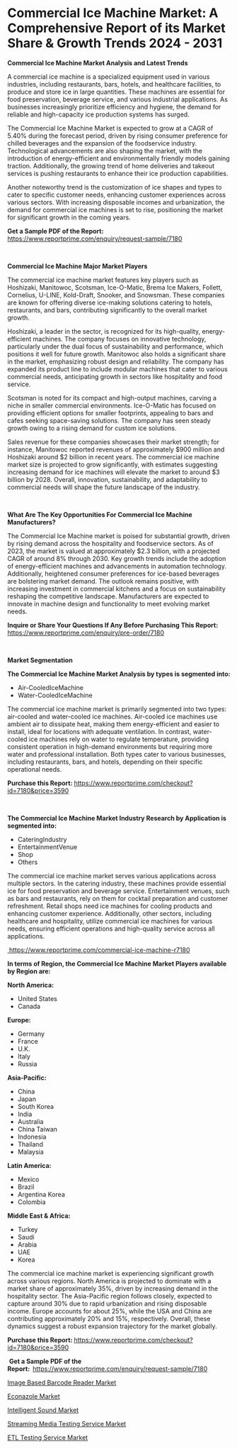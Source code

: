 <p><h1>Commercial Ice Machine Market: A Comprehensive Report of its Market Share & Growth Trends 2024 - 2031</h1></p><p><strong>Commercial Ice Machine Market Analysis and Latest Trends</strong></p>
<p><p>A commercial ice machine is a specialized equipment used in various industries, including restaurants, bars, hotels, and healthcare facilities, to produce and store ice in large quantities. These machines are essential for food preservation, beverage service, and various industrial applications. As businesses increasingly prioritize efficiency and hygiene, the demand for reliable and high-capacity ice production systems has surged.</p><p>The Commercial Ice Machine Market is expected to grow at a CAGR of 5.40% during the forecast period, driven by rising consumer preference for chilled beverages and the expansion of the foodservice industry. Technological advancements are also shaping the market, with the introduction of energy-efficient and environmentally friendly models gaining traction. Additionally, the growing trend of home deliveries and takeout services is pushing restaurants to enhance their ice production capabilities.</p><p>Another noteworthy trend is the customization of ice shapes and types to cater to specific customer needs, enhancing customer experiences across various sectors. With increasing disposable incomes and urbanization, the demand for commercial ice machines is set to rise, positioning the market for significant growth in the coming years.</p></p>
<p><strong>Get a Sample PDF of the Report:&nbsp;</strong> <a href="https://www.reportprime.com/enquiry/request-sample/7180?utm_campaign=31&utm_medium=2&utm_source=Github&utm_content=ia&utm_term=25112024&utm_id=commercial-ice-machine">https://www.reportprime.com/enquiry/request-sample/7180</a></p>
<p>&nbsp;</p>
<p><strong>Commercial Ice Machine Major Market Players</strong></p>
<p><p>The commercial ice machine market features key players such as Hoshizaki, Manitowoc, Scotsman, Ice-O-Matic, Brema Ice Makers, Follett, Cornelius, U-LINE, Kold-Draft, Snooker, and Snowsman. These companies are known for offering diverse ice-making solutions catering to hotels, restaurants, and bars, contributing significantly to the overall market growth.</p><p>Hoshizaki, a leader in the sector, is recognized for its high-quality, energy-efficient machines. The company focuses on innovative technology, particularly under the dual focus of sustainability and performance, which positions it well for future growth. Manitowoc also holds a significant share in the market, emphasizing robust design and reliability. The company has expanded its product line to include modular machines that cater to various commercial needs, anticipating growth in sectors like hospitality and food service.</p><p>Scotsman is noted for its compact and high-output machines, carving a niche in smaller commercial environments. Ice-O-Matic has focused on providing efficient options for smaller footprints, appealing to bars and cafes seeking space-saving solutions. The company has seen steady growth owing to a rising demand for custom ice solutions.</p><p>Sales revenue for these companies showcases their market strength; for instance, Manitowoc reported revenues of approximately $900 million and Hoshizaki around $2 billion in recent years. The commercial ice machine market size is projected to grow significantly, with estimates suggesting increasing demand for ice machines will elevate the market to around $3 billion by 2028. Overall, innovation, sustainability, and adaptability to commercial needs will shape the future landscape of the industry.</p></p>
<p>&nbsp;</p>
<p><strong>What Are The Key Opportunities For Commercial Ice Machine Manufacturers?</strong></p>
<p><p>The Commercial Ice Machine market is poised for substantial growth, driven by rising demand across the hospitality and foodservice sectors. As of 2023, the market is valued at approximately $2.3 billion, with a projected CAGR of around 8% through 2030. Key growth trends include the adoption of energy-efficient machines and advancements in automation technology. Additionally, heightened consumer preferences for ice-based beverages are bolstering market demand. The outlook remains positive, with increasing investment in commercial kitchens and a focus on sustainability reshaping the competitive landscape. Manufacturers are expected to innovate in machine design and functionality to meet evolving market needs.</p></p>
<p><strong>Inquire or Share Your Questions If Any Before Purchasing This Report:</strong> <a href="https://www.reportprime.com/enquiry/pre-order/7180?utm_campaign=31&utm_medium=2&utm_source=Github&utm_content=ia&utm_term=25112024&utm_id=commercial-ice-machine">https://www.reportprime.com/enquiry/pre-order/7180</a></p>
<p>&nbsp;</p>
<p><strong>Market Segmentation</strong></p>
<p><strong>The Commercial Ice Machine Market Analysis by types is segmented into:</strong></p>
<p><ul><li>Air-CooledIceMachine</li><li>Water-CooledIceMachine</li></ul></p>
<p><p>The commercial ice machine market is primarily segmented into two types: air-cooled and water-cooled ice machines. Air-cooled ice machines use ambient air to dissipate heat, making them energy-efficient and easier to install, ideal for locations with adequate ventilation. In contrast, water-cooled ice machines rely on water to regulate temperature, providing consistent operation in high-demand environments but requiring more water and professional installation. Both types cater to various businesses, including restaurants, bars, and hotels, depending on their specific operational needs.</p></p>
<p><strong>Purchase this Report:&nbsp;</strong><a href="https://www.reportprime.com/checkout?id=7180&price=3590&utm_campaign=31&utm_medium=2&utm_source=Github&utm_content=ia&utm_term=25112024&utm_id=commercial-ice-machine">https://www.reportprime.com/checkout?id=7180&price=3590</a></p>
<p>&nbsp;</p>
<p><strong>The Commercial Ice Machine Market Industry Research by Application is segmented into:</strong></p>
<p><ul><li>CateringIndustry</li><li>EntertainmentVenue</li><li>Shop</li><li>Others</li></ul></p>
<p><p>The commercial ice machine market serves various applications across multiple sectors. In the catering industry, these machines provide essential ice for food preservation and beverage service. Entertainment venues, such as bars and restaurants, rely on them for cocktail preparation and customer refreshment. Retail shops need ice machines for cooling products and enhancing customer experience. Additionally, other sectors, including healthcare and hospitality, utilize commercial ice machines for various needs, ensuring efficient operations and high-quality service across all applications.</p></p>
<p><a href="https://www.reportprime.com/commercial-ice-machine-r7180?utm_campaign=31&utm_medium=2&utm_source=Github&utm_content=ia&utm_term=25112024&utm_id=commercial-ice-machine">&nbsp;https://www.reportprime.com/commercial-ice-machine-r7180</a></p>
<p><strong>In terms of Region, the Commercial Ice Machine Market Players available by Region are:</strong></p>
<p>
    <p> <strong> North America: </strong>
        <ul>
            <li>United States</li>
            <li>Canada</li>
        </ul>
        </p> 
    <p> <strong> Europe: </strong>
        <ul>
            <li>Germany</li>
            <li>France</li>
            <li>U.K.</li>
            <li>Italy</li>
            <li>Russia</li>
        </ul>
        </p> 
    <p> <strong> Asia-Pacific: </strong>
        <ul>
            <li>China</li>
            <li>Japan</li>
            <li>South Korea</li>
            <li>India</li>
            <li>Australia</li>
            <li>China Taiwan</li>
            <li>Indonesia</li>
            <li>Thailand</li>
            <li>Malaysia</li>
        </ul>
        </p> 
    <p> <strong> Latin America: </strong>
        <ul>
            <li>Mexico</li>
            <li>Brazil</li>
            <li>Argentina Korea</li>
            <li>Colombia</li>
        </ul>
        </p> 
    <p> <strong> Middle East & Africa: </strong>
        <ul>
            <li>Turkey</li>
            <li>Saudi</li>
            <li>Arabia</li>
            <li>UAE</li>
            <li>Korea</li>
        </ul>
    </p>
    </p>
<p><p>The commercial ice machine market is experiencing significant growth across various regions. North America is projected to dominate with a market share of approximately 35%, driven by increasing demand in the hospitality sector. The Asia-Pacific region follows closely, expected to capture around 30% due to rapid urbanization and rising disposable income. Europe accounts for about 25%, while the USA and China are contributing approximately 20% and 15%, respectively. Overall, these dynamics suggest a robust expansion trajectory for the market globally.</p></p>
<p><strong>Purchase this Report: </strong><a href="https://www.reportprime.com/checkout?id=7180&price=3590&utm_campaign=31&utm_medium=2&utm_source=Github&utm_content=ia&utm_term=25112024&utm_id=commercial-ice-machine">https://www.reportprime.com/checkout?id=7180&price=3590</a></p>
<p>&nbsp;<strong>Get a Sample PDF of the Report:&nbsp;&nbsp;</strong><a href="https://www.reportprime.com/enquiry/request-sample/7180?utm_campaign=31&utm_medium=2&utm_source=Github&utm_content=ia&utm_term=25112024&utm_id=commercial-ice-machine">https://www.reportprime.com/enquiry/request-sample/7180</a></p>
<p><strong></strong></p>
<p><p><a href="https://github.com/rahu1506/Market-Research-Report-List-6/blob/main/image-based-barcode-reader-market.md?utm_campaign=31&utm_medium=2&utm_source=Github&utm_content=ia&utm_term=25112024&utm_id=commercial-ice-machine">Image Based Barcode Reader Market</a></p><p><a href="https://www.linkedin.com/pulse/global-econazole-market-outlook-growth-trends-cagr-105-future-xcsrc?utm_campaign=31&utm_medium=2&utm_source=Github&utm_content=ia&utm_term=25112024&utm_id=commercial-ice-machine">Econazole Market</a></p><p><a href="https://www.linkedin.com/pulse/intelligent-sound-market-innovations-trends-comprehensive-study-6vhtc?utm_campaign=31&utm_medium=2&utm_source=Github&utm_content=ia&utm_term=25112024&utm_id=commercial-ice-machine">Intelligent Sound Market</a></p><p><a href="https://issuu.com/reportprime-2/docs/streaming-media-testing-service-mar_6313ac95f06748?utm_campaign=31&utm_medium=2&utm_source=Github&utm_content=ia&utm_term=25112024&utm_id=commercial-ice-machine">Streaming Media Testing Service Market</a></p><p><a href="https://issuu.com/reportprime-2/docs/etl-testing-service-market-size-203_2d529683a9413e?utm_campaign=31&utm_medium=2&utm_source=Github&utm_content=ia&utm_term=25112024&utm_id=commercial-ice-machine">ETL Testing Service Market</a></p></p>